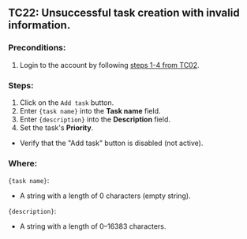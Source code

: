 ## TC22: Unsuccessful task creation with invalid information.
### Preconditions:
1. Login to the account by following [steps 1-4 from TC02](TC02.md).
### Steps:
1. Click on the `Add task` button.
2. Enter `{task name}` into the **Task name** field.
3. Enter `{description}` into the **Description** field.
4. Set the task's **Priority**.
* Verify that the "Add task" button is disabled (not active).
### Where:
`{task name}`:
* A string with a length of 0 characters (empty string).

`{description}`:
* A string with a length of 0–16383 characters.